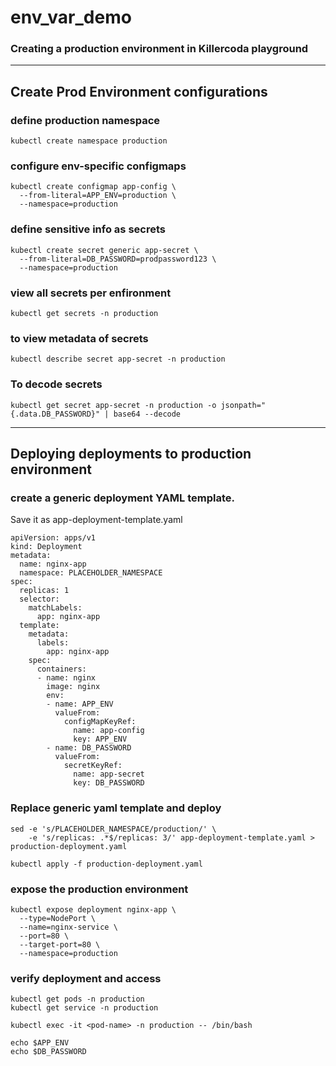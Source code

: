 # env_var_demo

### Creating a production environment in Killercoda playground
--------------
## Create Prod Environment configurations

### define production namespace
    kubectl create namespace production

### configure env-specific configmaps

    kubectl create configmap app-config \
      --from-literal=APP_ENV=production \
      --namespace=production

### define sensitive info as secrets

    kubectl create secret generic app-secret \
      --from-literal=DB_PASSWORD=prodpassword123 \
      --namespace=production

### view all secrets per enfironment 

    kubectl get secrets -n production

### to view metadata of secrets

    kubectl describe secret app-secret -n production

### To decode secrets

    kubectl get secret app-secret -n production -o jsonpath="{.data.DB_PASSWORD}" | base64 --decode

----------------
## Deploying deployments to production environment

### create a generic deployment YAML template. 
Save it as app-deployment-template.yaml

    apiVersion: apps/v1
    kind: Deployment
    metadata:
      name: nginx-app
      namespace: PLACEHOLDER_NAMESPACE
    spec:
      replicas: 1
      selector:
        matchLabels:
          app: nginx-app
      template:
        metadata:
          labels:
            app: nginx-app
        spec:
          containers:
          - name: nginx
            image: nginx
            env:
            - name: APP_ENV
              valueFrom:
                configMapKeyRef:
                  name: app-config
                  key: APP_ENV
            - name: DB_PASSWORD
              valueFrom:
                secretKeyRef:
                  name: app-secret
                  key: DB_PASSWORD
              
### Replace generic yaml template and deploy

    sed -e 's/PLACEHOLDER_NAMESPACE/production/' \
        -e 's/replicas: .*$/replicas: 3/' app-deployment-template.yaml > production-deployment.yaml
    
    kubectl apply -f production-deployment.yaml

### expose the production environment

    kubectl expose deployment nginx-app \
      --type=NodePort \
      --name=nginx-service \
      --port=80 \
      --target-port=80 \
      --namespace=production

### verify deployment and access

    kubectl get pods -n production
    kubectl get service -n production
    
    kubectl exec -it <pod-name> -n production -- /bin/bash
    
    echo $APP_ENV
    echo $DB_PASSWORD

